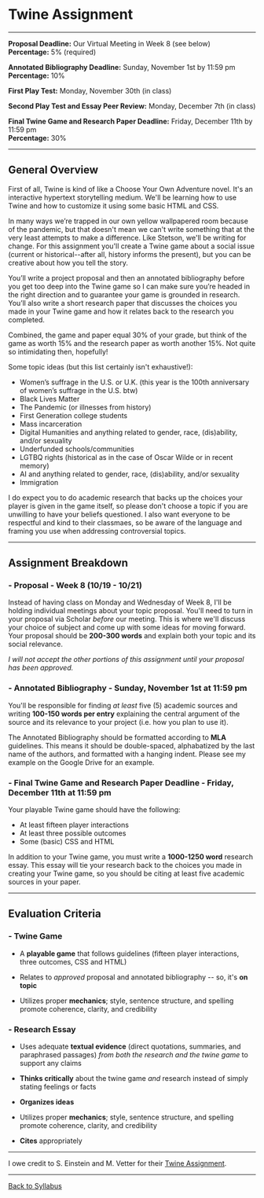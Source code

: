 # Twine Assignment

_____

**Proposal Deadline:** Our Virtual Meeting in Week 8 (see below) <br />
**Percentage:** 5% (required)

**Annotated Bibliography Deadline:** Sunday, November 1st by 11:59 pm <br />
**Percentage:** 10%

**First Play Test:** Monday, November 30th (in class)

**Second Play Test and Essay Peer Review:** Monday, December 7th (in class)

**Final Twine Game and Research Paper Deadline:** Friday, December 11th by 11:59 pm <br />
**Percentage:** 30%

_____

## General Overview

First of all, Twine is kind of like a Choose Your Own Adventure novel. It's an interactive hypertext storytelling medium. We'll be learning how to use Twine and how to customize it using some basic HTML and CSS.

In many ways we’re trapped in our own yellow wallpapered room because of the pandemic, but that doesn't mean we can't write something that at the very least attempts to make a difference. Like Stetson, we'll be writing for change. For this assignment you'll create a Twine game about a social issue (current or historical--after all, history informs the present), but you can be creative about how you tell the story. 

You’ll write a project proposal and then an annotated bibliography before you get too deep into the Twine game so I can make sure you’re headed in the right direction and to guarantee your game is grounded in research. You’ll also write a short research paper that discusses the choices you made in your Twine game and how it relates back to the research you completed. 

Combined, the game and paper equal 30% of your grade, but think of the game as worth 15% and the research paper as worth another 15%. Not quite so intimidating then, hopefully! 

Some topic ideas (but this list certainly isn't exhaustive!): 
* Women’s suffrage in the U.S. or U.K. (this year is the 100th anniversary of women’s suffrage in the U.S. btw)
* Black Lives Matter 
* The Pandemic (or illnesses from history)
* First Generation college students
* Mass incarceration 
* Digital Humanities and anything related to gender, race, (dis)ability, and/or sexuality
* Underfunded schools/communities
* LGTBQ rights (historical as in the case of Oscar Wilde or in recent memory)
* AI and anything related to gender, race, (dis)ability, and/or sexuality
* Immigration 

I do expect you to do academic research that backs up the choices your player is given in the game itself, so please don't choose a topic if you are unwilling to have your beliefs questioned. I also want everyone to be respectful and kind to their classmaes, so be aware of the language and framing you use when addressing controversial topics. 

_____

## Assignment Breakdown

### - Proposal - Week 8 (10/19 - 10/21)

Instead of having class on Monday and Wednesday of Week 8, I'll be holding individual meetings about your topic proposal. You'll need to turn in your proposal via Scholar *before* our meeting. This is where we'll discuss your choice of subject and come up with some ideas for moving forward. Your proposal should be **200-300 words** and explain both your topic and its social relevance.  

*I will not accept the other portions of this assignment until your proposal has been approved.* 

### - Annotated Bibliography - Sunday, November 1st at 11:59 pm

You'll be responsible for finding *at least* five (5) academic sources and writing **100-150 words per entry** explaining the central argument of the source and its relevance to your project (i.e. how you plan to use it).

The Annotated Bibliography should be formatted according to **MLA** guidelines. This means it should be double-spaced, alphabatized by the last name of the authors, and formatted with a hanging indent. Please see my example on the Google Drive for an example.  

### - Final Twine Game and Research Paper Deadline - Friday, December 11th at 11:59 pm

Your playable Twine game should have the following:
* At least fifteen player interactions
* At least three possible outcomes
* Some (basic) CSS and HTML

In addition to your Twine game, you must write a **1000-1250 word** research essay. This essay will tie your research back to the choices you made in creating your Twine game, so you should be citing at least five academic sources in your paper.

_____


## Evaluation Criteria

### - Twine Game

* A **playable game** that follows guidelines (fifteen player interactions, three outcomes, CSS and HTML)

* Relates to *approved* proposal and annotated bibliography -- so, it's **on topic**

* Utilizes proper **mechanics**; style, sentence structure, and spelling promote coherence, clarity, and credibility

### - Research Essay

* Uses adequate **textual evidence** (direct quotations, summaries, and paraphrased passages) *from both the research and the twine game* to support any claims

* **Thinks critically** about the twine game *and* research instead of simply stating feelings or facts

* **Organizes ideas**

* Utilizes proper **mechanics**; style, sentence structure, and spelling promote coherence, clarity, and credibility

* **Cites** appropriately

_____

I owe credit to S. Einstein and M. Vetter for their [Twine Assignment](http://www.digitalrhetoriccollaborative.org/wp-content/uploads/2015/05/Einstein-Vetter-Twine-Game-Assignment-.pdf).

_____

[Back to Syllabus](https://deanna-stover.github.io/coursesCNU/2020/idst270fall2020) 
